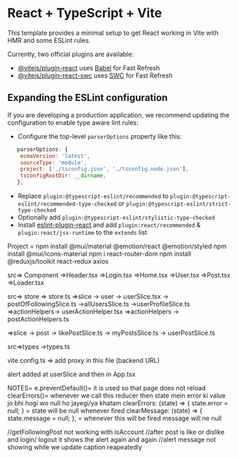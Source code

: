 # React + TypeScript + Vite

This template provides a minimal setup to get React working in Vite with HMR and some ESLint rules.

Currently, two official plugins are available:

- [@vitejs/plugin-react](https://github.com/vitejs/vite-plugin-react/blob/main/packages/plugin-react/README.md) uses [Babel](https://babeljs.io/) for Fast Refresh
- [@vitejs/plugin-react-swc](https://github.com/vitejs/vite-plugin-react-swc) uses [SWC](https://swc.rs/) for Fast Refresh

## Expanding the ESLint configuration

If you are developing a production application, we recommend updating the configuration to enable type aware lint rules:

- Configure the top-level `parserOptions` property like this:

```js
   parserOptions: {
    ecmaVersion: 'latest',
    sourceType: 'module',
    project: ['./tsconfig.json', './tsconfig.node.json'],
    tsconfigRootDir: __dirname,
   },
```

- Replace `plugin:@typescript-eslint/recommended` to `plugin:@typescript-eslint/recommended-type-checked` or `plugin:@typescript-eslint/strict-type-checked`
- Optionally add `plugin:@typescript-eslint/stylistic-type-checked`
- Install [eslint-plugin-react](https://github.com/jsx-eslint/eslint-plugin-react) and add `plugin:react/recommended` & `plugin:react/jsx-runtime` to the `extends` list

Project =
npm install @mui/material @emotion/react @emotion/styled
npm install @mui/icons-material
npm i react-router-dom
npm install @reduxjs/toolkit react-redux axios

src=> Component
=>Header.tsx
=>Login.tsx
=>Home.tsx
=>User.tsx
=>Post.tsx
=>Loader.tsx

src=> store
=> store.ts
=>slice -> user -> userSlice.tsx -> postOfFollowingSlice.ts ->allUsersSlice.ts ->userProfileSlice.ts
=>actionHelpers-> userActionHelper.tsx
=>actionHelpers -> postActionHelpers.ts

=>slice -> post -> likePostSlice.ts -> myPostsSlice.ts -> userPostSlice.ts

src=>types ->types.ts

vite.config.ts => add proxy in this file (backend URL)

alert added at userSlice and then in App.tsx

NOTES=
e.preventDefault()= it is used so that page does not reload
clearErrors()= whenever we call this reducer then state mein error ki value jo bhi hogi wo null ho jayegi/ya khatam
clearErrors: (state) => { state.error = null; } = state will be null whenever fired
clearMessage: (state) => { state.message = null; }, = whenever this will be fired message will ne null

//getFollowingPost not working with isAccount
//after post is like or dislike and login/ logout it shows the alert again and again
//alert message not showing while we update caption reapeatedly
